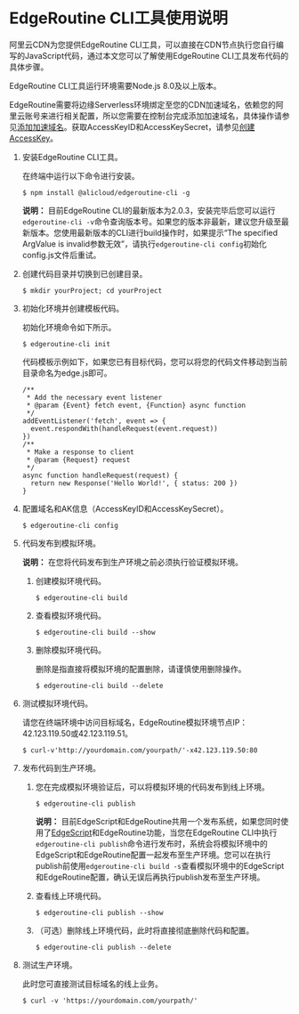 # EdgeRoutine CLI工具使用说明

阿里云CDN为您提供EdgeRoutine CLI工具，可以直接在CDN节点执行您自行编写的JavaScript代码，通过本文您可以了解使用EdgeRoutine CLI工具发布代码的具体步骤。

EdgeRoutine CLI工具运行环境需要Node.js 8.0及以上版本。

EdgeRoutine需要将边缘Serverless环境绑定至您的CDN加速域名，依赖您的阿里云账号来进行相关配置，所以您需要在控制台完成添加加速域名，具体操作请参见[添加加速域名](/intl.zh-CN/快速入门/添加加速域名.md)。获取AccessKeyID和AccessKeySecret，请参见[创建AccessKey]()。

1.  安装EdgeRoutine CLI工具。

    在终端中运行以下命令进行安装。

    ```
    $ npm install @alicloud/edgeroutine-cli -g
    ```

    **说明：** 目前EdgeRoutine CLI的最新版本为2.0.3，安装完毕后您可以运行`edgeroutine-cli -v`命令查询版本号。如果您的版本非最新，建议您升级至最新版本。您使用最新版本的CLI进行build操作时，如果提示“The specified ArgValue is invalid参数无效”，请执行`edgeroutine-cli config`初始化config.js文件后重试。

2.  创建代码目录并切换到已创建目录。

    ```
    $ mkdir yourProject; cd yourProject
    ```

3.  初始化环境并创建模板代码。

    初始化环境命令如下所示。

    ```
    $ edgeroutine-cli init
    ```

    代码模板示例如下，如果您已有目标代码，您可以将您的代码文件移动到当前目录命名为edge.js即可。

    ```
    /**
     * Add the necessary event listener
     * @param {Event} fetch event, {Function} async function
     */
    addEventListener('fetch', event => {
      event.respondWith(handleRequest(event.request))
    })
    /**
     * Make a response to client
     * @param {Request} request
     */
    async function handleRequest(request) {
      return new Response('Hello World!', { status: 200 })
    }
    ```

4.  配置域名和AK信息（AccessKeyID和AccessKeySecret）。

    ```
    $ edgeroutine-cli config
    ```

5.  代码发布到模拟环境。

    **说明：** 在您将代码发布到生产环境之前必须执行验证模拟环境。

    1.  创建模拟环境代码。

        ```
        $ edgeroutine-cli build
        ```

    2.  查看模拟环境代码。

        ```
        $ edgeroutine-cli build --show
        ```

    3.  删除模拟环境代码。

        删除是指直接将模拟环境的配置删除，请谨慎使用删除操作。

        ```
        $ edgeroutine-cli build --delete
        ```

6.  测试模拟环境代码。

    请您在终端环境中访问目标域名，EdgeRoutine模拟环境节点IP：42.123.119.50或42.123.119.51。

    ```
    $ curl-v'http://yourdomain.com/yourpath/'-x42.123.119.50:80
    ```

7.  发布代码到生产环境。

    1.  您在完成模拟环境验证后，可以将模拟环境的代码发布到线上环境。

        ```
        $ edgeroutine-cli publish
        ```

        **说明：** 目前EdgeScript和EdgeRoutine共用一个发布系统，如果您同时使用了[EdgeScript](/intl.zh-CN/边缘脚本/简介/EdgeScript概述.md)和EdgeRoutine功能，当您在EdgeRoutine CLI中执行`edgeroutine-cli publish`命令进行发布时，系统会将模拟环境中的EdgeScript和EdgeRoutine配置一起发布至生产环境。您可以在执行publish前使用`edgeroutine-cli build -s`查看模拟环境中的EdgeScript和EdgeRoutine配置，确认无误后再执行publish发布至生产环境。

    2.  查看线上环境代码。

        ```
        $ edgeroutine-cli publish --show
        ```

    3.  （可选）删除线上环境代码，此时将直接彻底删除代码和配置。

        ```
        $ edgeroutine-cli publish --delete
        ```

8.  测试生产环境。

    此时您可直接测试目标域名的线上业务。

    ```
    $ curl -v 'https://yourdomain.com/yourpath/'
    ```


